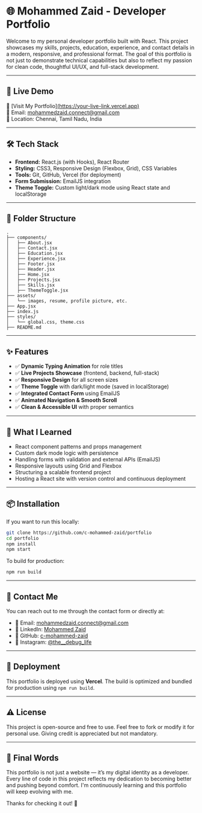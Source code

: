 # 🌐 Mohammed Zaid - Developer Portfolio

Welcome to my personal developer portfolio built with React. This project showcases my skills, projects, education, experience, and contact details in a modern, responsive, and professional format. The goal of this portfolio is not just to demonstrate technical capabilities but also to reflect my passion for clean code, thoughtful UI/UX, and full-stack development.

---

## 📌 Live Demo

🚀 [Visit My Portfolio][(https://your-live-link.vercel.app)](https://personal-portfolio-swart-delta-14.vercel.app)  
📧 Email: mohammedzaid.connect@gmail.com  
📍 Location: Chennai, Tamil Nadu, India

---

## 🛠️ Tech Stack

- **Frontend:** React.js (with Hooks), React Router
- **Styling:** CSS3, Responsive Design (Flexbox, Grid), CSS Variables
- **Tools:** Git, GitHub, Vercel (for deployment)
- **Form Submission:** EmailJS integration
- **Theme Toggle:** Custom light/dark mode using React state and localStorage

---

## 📁 Folder Structure

```
.
├── components/
│   ├── About.jsx
│   ├── Contact.jsx
│   ├── Education.jsx
│   ├── Experience.jsx
│   ├── Footer.jsx
│   ├── Header.jsx
│   ├── Home.jsx
│   ├── Projects.jsx
│   ├── Skills.jsx
│   ├── ThemeToggle.jsx
├── assets/
│   └── images, resume, profile picture, etc.
├── App.jsx
├── index.js
├── styles/
│   └── global.css, theme.css
├── README.md
```

---

## ✨ Features

- ✅ **Dynamic Typing Animation** for role titles
- ✅ **Live Projects Showcase** (frontend, backend, full-stack)
- ✅ **Responsive Design** for all screen sizes
- ✅ **Theme Toggle** with dark/light mode (saved in localStorage)
- ✅ **Integrated Contact Form** using EmailJS
- ✅ **Animated Navigation & Smooth Scroll**
- ✅ **Clean & Accessible UI** with proper semantics

---

## 🧠 What I Learned

- React component patterns and props management
- Custom dark mode logic with persistence
- Handling forms with validation and external APIs (EmailJS)
- Responsive layouts using Grid and Flexbox
- Structuring a scalable frontend project
- Hosting a React site with version control and continuous deployment

---


## 📦 Installation

If you want to run this locally:

```bash
git clone https://github.com/c-mohammed-zaid/portfolio
cd portfolio
npm install
npm start
```

To build for production:

```bash
npm run build
```

---

## 📨 Contact Me

You can reach out to me through the contact form or directly at:

- 📧 Email: mohammedzaid.connect@gmail.com
- 💼 LinkedIn: [Mohammed Zaid](https://www.linkedin.com/in/mohammedzaidc)
- 🐙 GitHub: [c-mohammed-zaid](https://github.com/c-mohammed-zaid)
- 📸 Instagram: [@the__debug_life](https://instagram.com/the__debug_life)

---

## 🏁 Deployment

This portfolio is deployed using **Vercel**. The build is optimized and bundled for production using `npm run build`.

---

## ⚠️ License

This project is open-source and free to use. Feel free to fork or modify it for personal use. Giving credit is appreciated but not mandatory.

---

## 💬 Final Words

This portfolio is not just a website — it’s my digital identity as a developer. Every line of code in this project reflects my dedication to becoming better and pushing beyond comfort. I'm continuously learning and this portfolio will keep evolving with me.

Thanks for checking it out! 🚀

